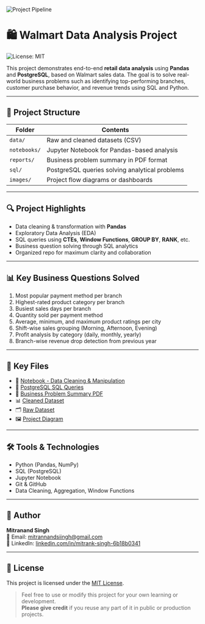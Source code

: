![Project Pipeline](https://github.com/MITRANAND6MITRANK/Walmart-SQL-Python-Data-Analysis-Project/commit/7c5fd72d95b1a24b4aa726182132c0f1a5eab68e)

# 🛍️ Walmart Data Analysis Project

![License: MIT](https://img.shields.io/badge/License-MIT-yellow.svg)

This project demonstrates end-to-end **retail data analysis** using **Pandas** and **PostgreSQL**, based on Walmart sales data. The goal is to solve real-world business problems such as identifying top-performing branches, customer purchase behavior, and revenue trends using SQL and Python.

---

## 📁 Project Structure

| Folder       | Contents                                               |
|--------------|--------------------------------------------------------|
| `data/`      | Raw and cleaned datasets (CSV)                         |
| `notebooks/` | Jupyter Notebook for Pandas-based analysis             |
| `reports/`   | Business problem summary in PDF format                 |
| `sql/`       | PostgreSQL queries solving analytical problems         |
| `images/`    | Project flow diagrams or dashboards                    |

---

## 🔍 Project Highlights

- Data cleaning & transformation with **Pandas**
- Exploratory Data Analysis (EDA)
- SQL queries using **CTEs**, **Window Functions**, **GROUP BY**, **RANK**, etc.
- Business question solving through SQL analytics
- Organized repo for maximum clarity and collaboration

---

## 📊 Key Business Questions Solved

1. Most popular payment method per branch
2. Highest-rated product category per branch
3. Busiest sales days per branch
4. Quantity sold per payment method
5. Average, minimum, and maximum product ratings per city
6. Shift-wise sales grouping (Morning, Afternoon, Evening)
7. Profit analysis by category (daily, monthly, yearly)
8. Branch-wise revenue drop detection from previous year

---

## 📂 Key Files

- 📘 [Notebook - Data Cleaning & Manipulation](notebooks/walmart-data-pandas.ipynb)  
- 🧾 [PostgreSQL SQL Queries](sql/postgresql-walmart-insights.sql)  
- 📄 [Business Problem Summary PDF](reports/Walmart%20Business%20Problems.pdf)  
- 📊 [Cleaned Dataset](data/Walmart_Cleaned_Data.csv)  
- 🗂️ [Raw Dataset](data/Walmart_Uncleaned.csv)  
- 🖼️ [Project Diagram](images/Walmart_Project.png)

---

## 🛠️ Tools & Technologies

- Python (Pandas, NumPy)
- SQL (PostgreSQL)
- Jupyter Notebook
- Git & GitHub
- Data Cleaning, Aggregation, Window Functions

---

## 👤 Author

**Mitranand Singh**  
📧 Email: [mitrannandsiingh@gmail.com](mailto:mitrannandsiingh@gmail.com)  
🔗 LinkedIn: [linkedin.com/in/mitrank-singh-6b18b0341](https://www.linkedin.com/in/mitrank-singh-6b18b0341/)

---

## 📄 License

This project is licensed under the [MIT License](LICENSE).

> Feel free to use or modify this project for your own learning or development.  
> **Please give credit** if you reuse any part of it in public or production projects.
